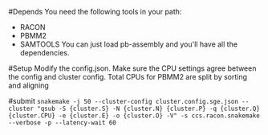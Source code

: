#Depends
You need the following tools in your path:
- RACON
- PBMM2
- SAMTOOLS
You can just load pb-assembly and you'll have all the dependencies.

#Setup
Modify the config.json. Make sure the CPU settings agree between the config and cluster config. Total CPUs for PBMM2 are split by sorting and aligning


#submit
```snakemake -j 50 --cluster-config cluster.config.sge.json --cluster "qsub -S {cluster.S} -N {cluster.N} {cluster.P} -q {cluster.Q} {cluster.CPU} -e {cluster.E} -o {cluster.O} -V" -s ccs.racon.snakemake --verbose -p --latency-wait 60```
